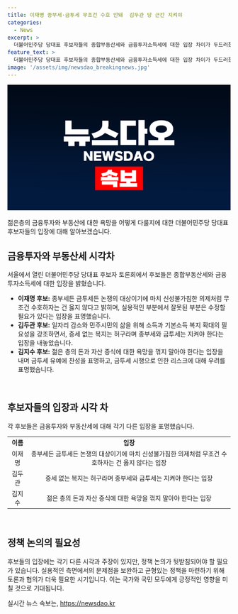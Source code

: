 ```yaml
---
title: 이재명 종부세·금투세 무조건 수호 안돼  김두관 당 근간 지켜야
categories:
  - News
excerpt: >
  더불어민주당 당대표 후보자들의 종합부동산세와 금융투자소득세에 대한 입장 차이가 두드러졌다. 이재명 후보는 신성불가침한 의제처럼 무조건 수호하자는 태도를 반대하며 실용적인 부분에서의 수정 필요성을 강조했고, 김두관 후보는 복지 확대를 강조하며 증세 없는 복지는 허구라고 강조했다. 반면 김지수 후보는 젊은 층의 욕망을 꺾지 않기를 바라며 금투세 유예에 찬성을 표명했다.
feature_text: >
  더불어민주당 당대표 후보자들의 종합부동산세와 금융투자소득세에 대한 입장 차이가 두드러졌다. 이재명 후보는 신성불가침한 의제처럼 무조건 수호하자는 태도를 반대하며 실용적인 부분에서의 수정 필요성을 강조했고, 김두관 후보는 복지 확대를 강조하며 증세 없는 복지는 허구라고 강조했다. 반면 김지수 후보는 젊은 층의 욕망을 꺾지 않기를 바라며 금투세 유예에 찬성을 표명했다.
image: '/assets/img/newsdao_breakingnews.jpg'
---
```


<p><img src="/assets/img/newsdao_breakingnews.jpg" alt="pcversion 속보" /></p>

<p>젊은층의 금융투자와 부동산에 대한 욕망을 어떻게 다룰지에 대한 더불어민주당 당대표 후보자들의 입장에 대해 알아보겠습니다.</p>

<h2 data-ke-size="size26">금융투자와 부동산세 시각차</h2>

<p>서울에서 열린 더불어민주당 당대표 후보자 토론회에서 후보들은 종합부동산세와 금융투자소득세에 대한 입장을 밝혔습니다.</p>

<ul>
  <li><b>이재명 후보:</b> 종부세든 금투세든 논쟁의 대상이기에 마치 신성불가침한 의제처럼 무조건 수호하자는 건 옳지 않다고 밝히며, 실용적인 부분에서 잘못된 부분은 수정할 필요가 있다는 입장을 표명했습니다.</li>
  <li><b>김두관 후보:</b> 일자리 감소와 민주시민의 삶을 위해 소득과 기본소득 복지 확대의 필요성을 강조하면서, 증세 없는 복지는 허구라며 종부세와 금투세는 지켜야 한다는 입장을 내놓았습니다.</li>
  <li><b>김지수 후보:</b> 젊은 층의 돈과 자산 증식에 대한 욕망을 꺾지 말아야 한다는 입장을 내며 금투세 유예에 찬성을 표명하고, 금투세 시행으로 인한 리스크에 대해 우려를 표명했습니다.</li>
</ul>

<p data-ke-size="size16">&nbsp;</p>

<h2 data-ke-size="size26">후보자들의 입장과 시각 차</h2>

<p>각 후보들은 금융투자와 부동산세에 대해 각기 다른 입장을 표명했습니다.</p>

<table>
  <tr>
    <td style="text-align: center; height: 17px;"><b>이름</b></td>
    <td style="text-align: center; height: 17px;"><b>입장</b></td>
  </tr>
  <tr>
    <td style="text-align: center; height: 17px;">이재명</td>
    <td style="text-align: center; height: 17px;">종부세든 금투세든 논쟁의 대상이기에 마치 신성불가침한 의제처럼 무조건 수호하자는 건 옳지 않다는 입장</td> 
  </tr>
  <tr>
    <td style="text-align: center; height: 17px;">김두관</td>
    <td style="text-align: center; height: 17px;">증세 없는 복지는 허구라며 종부세와 금투세는 지켜야 한다는 입장</td>
  </tr>
  <tr>
    <td style="text-align: center; height: 17px;">김지수</td>
    <td style="text-align: center; height: 17px;">젊은 층의 돈과 자산 증식에 대한 욕망을 꺾지 말아야 한다는 입장</td>
  </tr>
</table>

<p data-ke-size="size16">&nbsp;</p>

<h2 data-ke-size="size26">정책 논의의 필요성</h2>

<p>후보들의 입장에는 각기 다른 시각과 주장이 있지만, 정책 논의가 뒷받침되어야 할 필요가 있습니다. 실용적인 측면에서의 문제점을 보완하고 균형있는 정책을 마련하기 위해 토론과 협의가 더욱 필요한 시기입니다. 이는 국가와 국민 모두에게 긍정적인 영향을 미칠 것으로 기대됩니다.</p>
실시간 뉴스 속보는, <a href="https://newsdao.kr" rel="dofollow">https://newsdao.kr</a>


